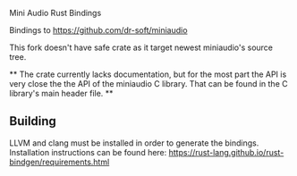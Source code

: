 Mini Audio Rust Bindings

Bindings to https://github.com/dr-soft/miniaudio

This fork doesn't have safe crate as it target newest miniaudio's source tree.

**
The crate currently lacks documentation, but for the most part the API is very close the the API of the miniaudio C library.
That can be found in the C library's main header file.
**

Building
---
LLVM and clang must be installed in order to generate the bindings.
Installation instructions can be found here: https://rust-lang.github.io/rust-bindgen/requirements.html
